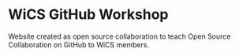 # WiCS GitHub Workshop
Website created as open source collaboration to teach Open Source Collaboration on GitHub to WiCS members.

